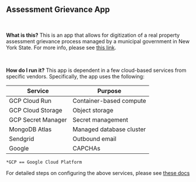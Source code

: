 ## Assessment Grievance App

<br>

**What is this?** This is an app that allows for digitization of a real property assessment grievance process managed by a municipal government in New York State. For more info, please see [this link](https://derek-baker.github.io/).

<br>

**How do I run it?** This app is dependent in a few cloud-based services from specific vendors. Specifically, the app uses the following: 

| Service            | Purpose                  |
|--------------------|--------------------------|
| GCP Cloud Run      | Container-based compute  |
| GCP Cloud Storage  | Object storage           |
| GCP Secret Manager | Secret management        |
| MongoDB Atlas      | Managed database cluster |
| Sendgrid           | Outbound email           |
| Google             | CAPCHAs                  |

`*GCP == Google Cloud Platform`

For detailed steps on configuring the above services, please see [these docs](./src/_Docs/setup.md)

<br>
